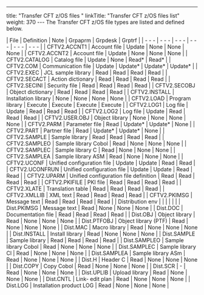 ---
title: "Transfer CFT z/OS files "
linkTitle: "Transfer CFT z/OS files list"
weight: 370
--- The Transfer CFT z/OS file types are listed and defined below.

| File  | Definition  | Note  | Grpaprm  | Grpdesk  | Grptrf  |
| - - - | - - - | - - - | - - - | - - - | - - - |
| CFTV2.ACCNT1 | Account file | Update | None | None | None |
| CFTV2.ACCNT2 | Account file | Update | None | None | None |
| CFTV2.CATALOG | Catalog file | Update | None | Read* | Read* |
| CFTV2.COM | Communication file | Update | Update* | Update* | Update* |
| CFTV2.EXEC | JCL sample library | Read | Read | Read | Read |
| CFTV2.SECACT | Action dictionary | Read | Read | Read | Read |
| CFTV2.SECINI | Security file | Read | Read | Read | Read |
| CFTV2.SECOBJ | Object dictionary | Read | Read | Read | Read |
| CFTV2.INSTALL | Installation library | None | None | None | None |
| CFTV2.LOAD | Program library | Execute | Execute | Execute | Execute |
| CFTV2.LOG1 | Log file | Update | Read | Read | Read |
| CFTV2.LOG2 | Log file | Update | Read | Read | Read |
| CFTV2.USER.OBJ | Object library | None | None | None | None |
| CFTV2.PARM | Parameter file | Read | Update* | Update* | None |
| CFTV2.PART | Partner file | Read | Update* | Update* | None |
| CFTV2.SAMPLE | Sample library | Read | Read | Read | Read |
| CFTV2.SAMPLEO | Sample library Cobol | Read | None | None | None |
| CFTV2.SAMPLEC | Sample library C | Read | None | None | None |
| CFTV2.SAMPLEA | Sample library ASM | Read | None | None | None |
| CFTV2.UCONF | Unified configuration file | Update | Update | Read | Read |
| CFTV2.UCONFRUN  | Unified configuration file  | Update  | Update  | Read  | Read  |
| CFTV2.UPARM | Unified configuration file definition | Read | Read | Read | Read |
| CFTV2.PKIFILE | PKI file | Read | Read | Read | Read |
| CFTV2.XLATE | Translation table | Read | Read | Read | Read |
| CFTV2.XMLLIB | XML text | Read | Read | Read | Read |
| CFTV2.PKIMSG | Message text | Read | Read | Read | Read |
| Distribution env |   |   |   |   |   |
| Dist.PKIMSG  | Message text  | Read | None | None | None |
| Dist.DOC | Documentation file | Read | Read | Read | Read |
| Dist.OBJ | Object library | Read | None | None | None |
| Dist.PTFOBJ | Object library (PTF) | Read | None | None | None |
| Dist.MAC | Macro library | Read | None | None | None |
| Dist.INSTALL | Install library | Read | None | None | None |
| Dist.SAMPLE | Sample library | Read | Read | Read | Read |
| Dist.SAMPLEO | Sample library Cobol | Read | None | None | None |
| Dist.SAMPLEC | Sample library Cl | Read | None | None | None |
| Dist.SAMPLEA | Sample library ASm | Read | None | None | None |
| Dist.H | Header C | Read | None | None | None |
| Dist.COPY | Copy Cobol | Read | None | None | None |
| Dist.SCR | - | Read | None | None | None |
| Dist.UPLIB | Upload library | Read | None | None | None |
| Dist.CNTL | Link- edit plan | Read | None | None | None |
| Dist.LOG | Installation product LOG | Read | None | None | None |

